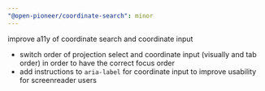 ```yaml
---
"@open-pioneer/coordinate-search": minor
---
```


improve a11y of coordinate search and coordinate input

- switch order of projection select and coordinate input (visually and tab order) in order to have the correct focus order
- add instructions to `aria-label` for coordinate input to improve usability for screenreader users
